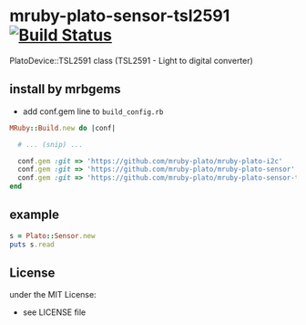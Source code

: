 # mruby-plato-sensor-tsl2591   [![Build Status](https://travis-ci.org/mruby-plato/mruby-plato-sensor-tsl2591.svg?branch=master)](https://travis-ci.org/mruby-plato/mruby-plato-sensor-tsl2591)
PlatoDevice::TSL2591 class (TSL2591 - Light to digital converter)
## install by mrbgems
- add conf.gem line to `build_config.rb`

```ruby
MRuby::Build.new do |conf|

  # ... (snip) ...

  conf.gem :git => 'https://github.com/mruby-plato/mruby-plato-i2c'
  conf.gem :git => 'https://github.com/mruby-plato/mruby-plato-sensor'
  conf.gem :git => 'https://github.com/mruby-plato/mruby-plato-sensor-tsl2591'
end
```

## example
```ruby
s = Plato::Sensor.new
puts s.read
```

## License
under the MIT License:
- see LICENSE file
